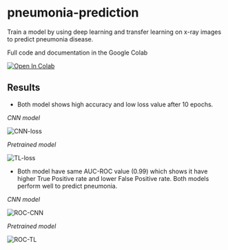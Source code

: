 # pneumonia-prediction
Train a model by using deep learning and transfer learning on x-ray images to predict pneumonia disease.

Full code and documentation in the Google Colab

[![Open In Colab](https://colab.research.google.com/assets/colab-badge.svg)](https://colab.research.google.com/drive/19f_v84DhTCiHWBT8Hpn7Ao7d-OfvWnbf?usp=sharing)

## Results

* Both model shows high accuracy and low loss value after 10 epochs.

*CNN model*

![CNN-loss](https://github.com/adhamarif/pneumonia-prediction/assets/92054450/4bdc4c6a-0db6-464e-9dd4-634268a715f7)

*Pretrained model*

![TL-loss](https://github.com/adhamarif/pneumonia-prediction/assets/92054450/f786241f-92ed-4ee3-b05f-f050d34b226f)

* Both model have same AUC-ROC value (0.99) which shows it have higher True Positive rate and lower False Positive rate. Both models perform well to predict pneumonia.

*CNN model*

![ROC-CNN](https://github.com/adhamarif/pneumonia-prediction/assets/92054450/9f350e3e-c1a3-4a23-9a58-fada62277404)

*Pretrained model*

![ROC-TL](https://github.com/adhamarif/pneumonia-prediction/assets/92054450/68640e51-a209-4340-a578-7c32c243ea87)

